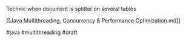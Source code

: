 Technic when document is splitter on several tables

[[Java Multithreading, Concurrency & Performance Optimization.md]]

#java #multithreading
#draft